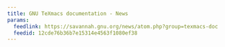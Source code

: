 ```yaml
---
title: GNU TeXmacs documentation - News
params:
  feedlink: https://savannah.gnu.org/news/atom.php?group=texmacs-doc
  feedid: 12cde76b36b7e15314e4563f1080ef38
---
```

